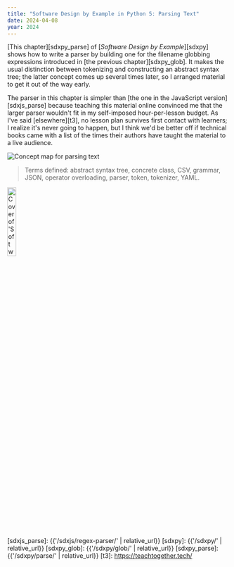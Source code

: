 ```yaml
---
title: "Software Design by Example in Python 5: Parsing Text"
date: 2024-04-08
year: 2024
---
```


[This chapter][sdxpy_parse] of [*Software Design by Example*][sdxpy] shows how to write a parser
by building one for the filename globbing expressions introduced in [the previous chapter][sdxpy_glob].
It makes the usual distinction between tokenizing and constructing an abstract syntax tree;
the latter concept comes up several times later,
so I arranged material to get it out of the way early.

The parser in this chapter is simpler than
[the one in the JavaScript version][sdxjs_parse]
because teaching this material online convinced me
that the larger parser wouldn't fit in my self-imposed hour-per-lesson budget.
As I've said [elsewhere][t3],
no lesson plan survives first contact with learners;
I realize it's never going to happen,
but I think we'd be better off if technical books came with a list
of the times their authors have taught the material to a live audience.

<img class="centered" src="{{'/sdxpy/parse/concept_map.svg' | relative_url}}" alt="Concept map for parsing text"/>

> Terms defined: abstract syntax tree, concrete class, CSV, grammar, JSON, operator overloading, parser, token, tokenizer, YAML.

<img src="{{'/sdxpy/sdxpy-cover.png' | relative_url}}" alt="Cover of 'Software Design by Example'" width="20%" class="centered">

[sdxjs_parse]: {{'/sdxjs/regex-parser/' | relative_url}}
[sdxpy]: {{'/sdxpy/' | relative_url}}
[sdxpy_glob]: {{'/sdxpy/glob/' | relative_url}}
[sdxpy_parse]: {{'/sdxpy/parse/' | relative_url}}
[t3]: https://teachtogether.tech/

